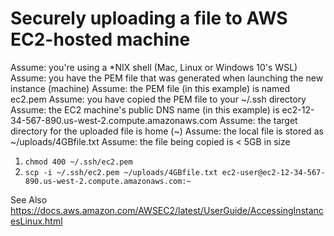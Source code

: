 # Securely uploading a file to AWS EC2-hosted machine

Assume: you're using a *NIX shell (Mac, Linux or Windows 10's WSL)
Assume: you have the PEM file that was generated when launching the new instance (machine)
Assume: the PEM file (in this example) is named ec2.pem
Assume: you have copied the PEM file to your \~/.ssh directory
Assume: the EC2 machine's public DNS name (in this example) is ec2-12-34-567-890.us-west-2.compute.amazonaws.com
Assume: the target directory for the uploaded file is home (\~)
Assume: the local file is stored as ~/uploads/4GBfile.txt
Assume: the file being copied is < 5GB in size

1. `chmod 400 ~/.ssh/ec2.pem`
2. `scp -i ~/.ssh/ec2.pem ~/uploads/4GBfile.txt ec2-user@ec2-12-34-567-890.us-west-2.compute.amazonaws.com:~`

See Also
https://docs.aws.amazon.com/AWSEC2/latest/UserGuide/AccessingInstancesLinux.html

